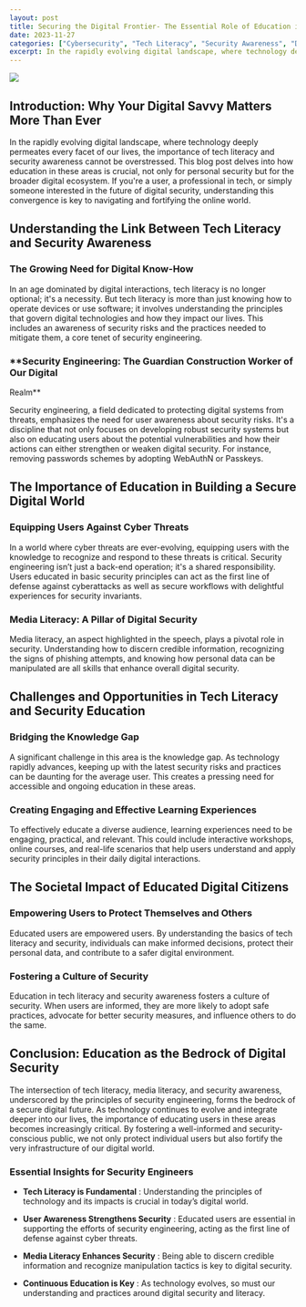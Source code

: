 ```yaml
---
layout: post
title: Securing the Digital Frontier- The Essential Role of Education in Tech Literacy and Security Awareness
date: 2023-11-27
categories: ["Cybersecurity", "Tech Literacy", "Security Awareness", "Digital Security", "Security Engineering", "User Education", "Media Literacy", "Cyber Threats", "Digital Ecosystem", "Digital Citizenship", "Continuous Education", "Tech Awareness"]
excerpt: In the rapidly evolving digital landscape, where technology deeply permeates every facet of our lives, the importance of tech literacy and security awareness cannot be overstressed.
---
```

![](/images/DALL%C2%B7E+2023-11-15+15.48.42+-+A+conceptual+artwork+representing+the+theme+%27Securing+the+Digital+Frontier_+The+Essential+Role+of+Education+in+Tech+Literacy+and+Security+Awareness%27.+.png.avif)

## **Introduction: Why Your Digital Savvy Matters More Than Ever**

In the rapidly evolving digital landscape, where technology deeply permeates
every facet of our lives, the importance of tech literacy and security
awareness cannot be overstressed. This blog post delves into how education in
these areas is crucial, not only for personal security but for the broader
digital ecosystem. If you're a user, a professional in tech, or simply someone
interested in the future of digital security, understanding this convergence
is key to navigating and fortifying the online world.

## **Understanding the Link Between Tech Literacy and Security Awareness**

### **The Growing Need for Digital Know-How**

In an age dominated by digital interactions, tech literacy is no longer
optional; it's a necessity. But tech literacy is more than just knowing how to
operate devices or use software; it involves understanding the principles that
govern digital technologies and how they impact our lives. This includes an
awareness of security risks and the practices needed to mitigate them, a core
tenet of security engineering.

### **Security Engineering: The Guardian Construction Worker of Our Digital
Realm**

Security engineering, a field dedicated to protecting digital systems from
threats, emphasizes the need for user awareness about security risks. It's a
discipline that not only focuses on developing robust security systems but
also on educating users about the potential vulnerabilities and how their
actions can either strengthen or weaken digital security. For instance,
removing passwords schemes by adopting WebAuthN or Passkeys.

## **The Importance of Education in Building a Secure Digital World**

### **Equipping Users Against Cyber Threats**

In a world where cyber threats are ever-evolving, equipping users with the
knowledge to recognize and respond to these threats is critical. Security
engineering isn’t just a back-end operation; it's a shared responsibility.
Users educated in basic security principles can act as the first line of
defense against cyberattacks as well as secure workflows with delightful
experiences for security invariants.

### **Media Literacy: A Pillar of Digital Security**

Media literacy, an aspect highlighted in the speech, plays a pivotal role in
security. Understanding how to discern credible information, recognizing the
signs of phishing attempts, and knowing how personal data can be manipulated
are all skills that enhance overall digital security.

## **Challenges and Opportunities in Tech Literacy and Security Education**

### **Bridging the Knowledge Gap**

A significant challenge in this area is the knowledge gap. As technology
rapidly advances, keeping up with the latest security risks and practices can
be daunting for the average user. This creates a pressing need for accessible
and ongoing education in these areas.

### **Creating Engaging and Effective Learning Experiences**

To effectively educate a diverse audience, learning experiences need to be
engaging, practical, and relevant. This could include interactive workshops,
online courses, and real-life scenarios that help users understand and apply
security principles in their daily digital interactions.

## **The Societal Impact of Educated Digital Citizens**

### **Empowering Users to Protect Themselves and Others**

Educated users are empowered users. By understanding the basics of tech
literacy and security, individuals can make informed decisions, protect their
personal data, and contribute to a safer digital environment.

### **Fostering a Culture of Security**

Education in tech literacy and security awareness fosters a culture of
security. When users are informed, they are more likely to adopt safe
practices, advocate for better security measures, and influence others to do
the same.

## **Conclusion: Education as the Bedrock of Digital Security**

The intersection of tech literacy, media literacy, and security awareness,
underscored by the principles of security engineering, forms the bedrock of a
secure digital future. As technology continues to evolve and integrate deeper
into our lives, the importance of educating users in these areas becomes
increasingly critical. By fostering a well-informed and security-conscious
public, we not only protect individual users but also fortify the very
infrastructure of our digital world.

### **Essential Insights for Security Engineers**

  * **Tech Literacy is Fundamental** : Understanding the principles of technology and its impacts is crucial in today’s digital world.

  * **User Awareness Strengthens Security** : Educated users are essential in supporting the efforts of security engineering, acting as the first line of defense against cyber threats.

  * **Media Literacy Enhances Security** : Being able to discern credible information and recognize manipulation tactics is key to digital security.

  * **Continuous Education is Key** : As technology evolves, so must our understanding and practices around digital security and literacy.


